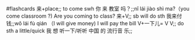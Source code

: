 #flashcards
来+place;; to come swh
你 来 教室 吗？;;nǐ lái jiào shì ma?（you come classroom ?) Are you coming to class?
来+V;; sb will do sth
我来付钱;;wǒ lái fù qián （I will give money) I will pay the bill
V+一下儿= V V;; do sth a little/quick
我 想 听一下/听听 中国 的 流行音 乐;;